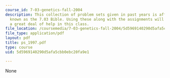 ```yaml
---
course_id: 7-03-genetics-fall-2004
description: This collection of problem sets given in past years is affectionately
  known as the 7.03 Bible. Using these along with the assignments will give the student
  a great deal of help in this class.
file_location: /coursemedia/7-03-genetics-fall-2004/5d5969140290d5afa5cbb0ebc20fa9e1_ps_1997.pdf
file_type: application/pdf
layout: pdf
title: ps_1997.pdf
type: course
uid: 5d5969140290d5afa5cbb0ebc20fa9e1

---
```

None